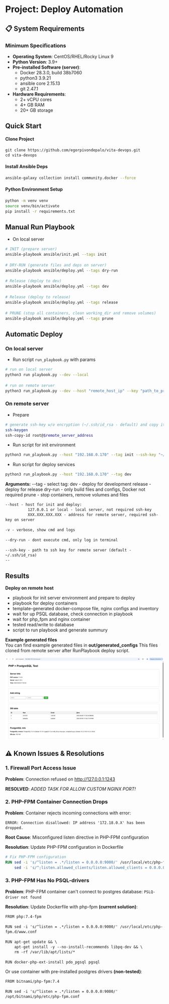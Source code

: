 # Project: Deploy Automation

## 📋 System Requirements

### Minimum Specifications
- **Operating System**: CentOS/RHEL/Rocky Linux 9
- **Python Version**: 3.9+
- **Pre-installed Software (server)**: 
  - Docker 28.3.0, build 38b7060
  - python3 3.9.21
  - ansible core 2.15.13
  - git 2.47.1
- **Hardware Requirements**:
  - 2+ vCPU cores
  - 4+ GB RAM
  - 20+ GB storage

## Quick Start
#### Clone Project
```
git clone https://github.com/egorpivondepalo/vita-devops.git
cd vita-devops
```

#### Install Ansible Deps
```bash
ansible-galaxy collection install community.docker --force
```

#### Python Environment Setup
```bash
python -m venv venv
source venv/bin/activate
pip install -r requirements.txt
```


## Manual Run Playbook
- On local server
```bash
# INIT (prepare server)
ansible-playbook ansible/init.yml --tags init

# DRY-RUN (generate files and deps on server)
ansible-playbook ansible/deploy.yml --tags dry-run

# Release (deploy to dev)
ansible-playbook ansible/deploy.yml --tags dev

# Release (deploy to release)
ansible-playbook ansible/deploy.yml --tags release

# PRUNE (stop all containers, clean working_dir and remove volumes)
ansible-playbook ansible/deploy.yml --tags prune
```


## **Automatic Deploy**
### **On local server**
- Run script `run_playbook.py` with params
```bash
# run on local server
python3 run playbook.py --dev --local

# run on remote server
python3 run_playbook.py --dev --host "remote_host_ip" --key "path_to_private_ssh_key"
```

### **On remote server**
- Prepare
```bash
# generate ssh-key w/o encryption (~/.ssh/id_rsa - default) and copy it to remote server
ssh-keygen
ssh-copy-id root@$remote_server_address
```

- Run script for init environment
```bash
python3 run_playbook.py --host "192.168.0.170" --tag init --ssh-key "~/.ssh/id_rsa"
```

- Run script for deploy services
```bash
python3 run_playbook.py --host "192.168.0.170" --tag dev
```

**Arguments:**
    --tag - select tag:
              dev - deploy for development
              release - deploy for release
              dry-run - only build files and configs, Docker not required
              prune - stop containers, remove volumes and files

    --host - host for init and deploy:
              127.0.0.1 or local - local server, not required ssh-key
              XXX.XXX.XXX.XXX - address for remote server, required ssh-key on server
      
    -v - verbose, show cmd and logs

    --dry-run - dont execute cmd, only log in terminal
              
    --ssh-key - path to ssh key for remote server (default - ~/.ssh/id_rsa)
    --


## Results
**Deploy on remote host**
  - playbook for init server environment and prepare to deploy
  - playbook for deploy containers
  - template-generated docker-compose file, nginx configs and inventory
  - wait for up PSQL database, check connection in playbook
  - wait for php_fpm and nginx container
  - tested read/write to database
  - script to run playbook and generate summury

**Example generated files**  
You can find example generated files in **out/generated_configs**
This files cloned from remote server after RunPlaybook deploy script.

![image](out/index_page.png)


## ⚠️ Known Issues & Resolutions

### 1. Firewall Port Access Issue
**Problem**: Connection refused on http://127.0.0.1:1243

**RESOLVED**: *ADDED TASK FOR ALLOW CUSTOM NGINX PORT!*

### 2. PHP-FPM Container Connection Drops
**Problem**: Container rejects incoming connections with error:
```
ERROR: Connection disallowed: IP address '172.18.0.X' has been dropped.
```

**Root Cause**: Misconfigured listen directive in PHP-FPM configuration

**Resolution**: Update PHP-FPM configuration in Dockerfile
```dockerfile
# Fix PHP-FPM configuration
RUN sed -i 's/^listen = .*/listen = 0.0.0.0:9000/' /usr/local/etc/php-fpm.d/www.conf && \
    sed -i 's/^;listen.allowed_clients/listen.allowed_clients = 0.0.0.0/' /usr/local/etc/php-fpm.d/www.conf
```

### 3. PHP-FPM Has No PSQL-drivers
**Problem**: PHP-FPM container can't connect to postgres database:
`PSLQ-driver not found`

**Resolution**: Update Dockerfile with php-fpm **(current solution)**:
```
FROM php:7.4-fpm

RUN sed -i 's/^listen = .*/listen = 0.0.0.0:9000/' /usr/local/etc/php-fpm.d/www.conf

RUN apt-get update && \
    apt-get install -y --no-install-recommends libpq-dev && \
    rm -rf /var/lib/apt/lists/*

RUN docker-php-ext-install pdo_pgsql pgsql
```

Or use container with pre-installed postgres drivers **(non-tested)**:
```
FROM bitnami/php-fpm:7.4

RUN sed -i 's/^listen = .*/listen = 0.0.0.0:9000/' /opt/bitnami/php/etc/php-fpm.conf
```
